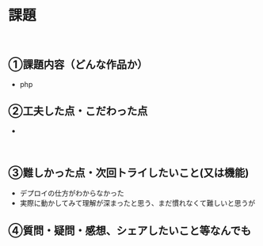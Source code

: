 # 課題
​
## ①課題内容（どんな作品か）
- php
​
## ②工夫した点・こだわった点
- 
​
## ③難しかった点・次回トライしたいこと(又は機能)
- デプロイの仕方がわからなかった
- 実際に動かしてみて理解が深まったと思う、まだ慣れなくて難しいと思うが
​
## ④質問・疑問・感想、シェアしたいこと等なんでも